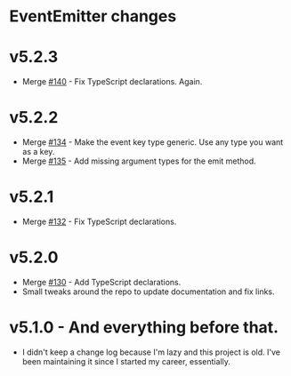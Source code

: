 # EventEmitter changes

# v5.2.3

 * Merge [#140](https://github.com/Olical/EventEmitter/pull/140) - Fix TypeScript declarations. Again.

# v5.2.2

 * Merge [#134](https://github.com/Olical/EventEmitter/pull/134) - Make the event key type generic. Use any type you want as a key.
 * Merge [#135](https://github.com/Olical/EventEmitter/pull/135) - Add missing argument types for the emit method.

# v5.2.1

 * Merge [#132](https://github.com/Olical/EventEmitter/pull/132) - Fix TypeScript declarations.

# v5.2.0

 * Merge [#130](https://github.com/Olical/EventEmitter/pull/130) - Add TypeScript declarations.
 * Small tweaks around the repo to update documentation and fix links.

# v5.1.0 - And everything before that.

 * I didn't keep a change log because I'm lazy and this project is old. I've been maintaining it since I started my career, essentially.
